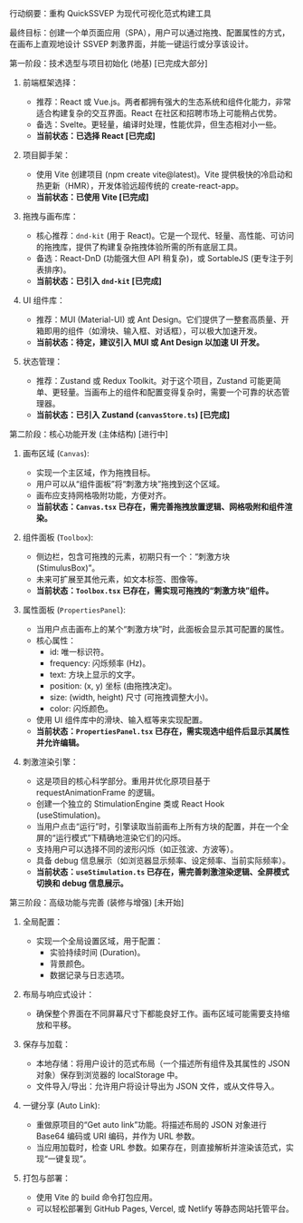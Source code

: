 行动纲要：重构 QuickSSVEP 为现代可视化范式构建工具

最终目标：创建一个单页面应用（SPA），用户可以通过拖拽、配置属性的方式，在画布上直观地设计 SSVEP 刺激界面，并能一键运行或分享该设计。

第一阶段：技术选型与项目初始化 (地基) [已完成大部分]

1.  前端框架选择：
    -   推荐：React 或 Vue.js。两者都拥有强大的生态系统和组件化能力，非常适合构建复杂的交互界面。React 在社区和招聘市场上可能稍占优势。
    -   备选：Svelte。更轻量，编译时处理，性能优异，但生态相对小一些。
    -   **当前状态：已选择 React [已完成]**

2.  项目脚手架：
    -   使用 Vite 创建项目 (npm create vite@latest)。Vite 提供极快的冷启动和热更新（HMR），开发体验远超传统的 create-react-app。
    -   **当前状态：已使用 Vite [已完成]**

3.  拖拽与画布库：
    -   核心推荐：`dnd-kit` (用于 React)。它是一个现代、轻量、高性能、可访问的拖拽库，提供了构建复杂拖拽体验所需的所有底层工具。
    -   备选：React-DnD (功能强大但 API 稍复杂)，或 SortableJS (更专注于列表排序)。
    -   **当前状态：已引入 `dnd-kit` [已完成]**

4.  UI 组件库：
    -   推荐：MUI (Material-UI) 或 Ant Design。它们提供了一整套高质量、开箱即用的组件（如滑块、输入框、对话框），可以极大加速开发。
    -   **当前状态：待定，建议引入 MUI 或 Ant Design 以加速 UI 开发。**

5.  状态管理：
    -   推荐：Zustand 或 Redux Toolkit。对于这个项目，Zustand 可能更简单、更轻量。当画布上的组件和配置变得复杂时，需要一个可靠的状态管理器。
    -   **当前状态：已引入 Zustand (`canvasStore.ts`) [已完成]**

第二阶段：核心功能开发 (主体结构) [进行中]

1.  画布区域 (`Canvas`):
    -   实现一个主区域，作为拖拽目标。
    -   用户可以从“组件面板”将“刺激方块”拖拽到这个区域。
    -   画布应支持网格吸附功能，方便对齐。
    -   **当前状态：`Canvas.tsx` 已存在，需完善拖拽放置逻辑、网格吸附和组件渲染。**

2.  组件面板 (`Toolbox`):
    -   侧边栏，包含可拖拽的元素，初期只有一个：“刺激方块 (StimulusBox)”。
    -   未来可扩展至其他元素，如文本标签、图像等。
    -   **当前状态：`Toolbox.tsx` 已存在，需实现可拖拽的“刺激方块”组件。**

3.  属性面板 (`PropertiesPanel`):
    -   当用户点击画布上的某个“刺激方块”时，此面板会显示其可配置的属性。
    -   核心属性：
        -   id: 唯一标识符。
        -   frequency: 闪烁频率 (Hz)。
        -   text: 方块上显示的文字。
        -   position: (x, y) 坐标 (由拖拽决定)。
        -   size: (width, height) 尺寸 (可拖拽调整大小)。
        -   color: 闪烁颜色。
    -   使用 UI 组件库中的滑块、输入框等来实现配置。
    -   **当前状态：`PropertiesPanel.tsx` 已存在，需实现选中组件后显示其属性并允许编辑。**

4.  刺激渲染引擎：
    -   这是项目的核心科学部分。重用并优化原项目基于 requestAnimationFrame 的逻辑。
    -   创建一个独立的 StimulationEngine 类或 React Hook (useStimulation)。
    -   当用户点击“运行”时，引擎读取当前画布上所有方块的配置，并在一个全屏的“运行模式”下精确地渲染它们的闪烁。
    -   支持用户可以选择不同的波形闪烁（如正弦波、方波等）。
    -   具备 debug 信息展示（如浏览器显示频率、设定频率、当前实际频率）。
    -   **当前状态：`useStimulation.ts` 已存在，需完善刺激渲染逻辑、全屏模式切换和 debug 信息展示。**

第三阶段：高级功能与完善 (装修与增强) [未开始]

1.  全局配置：
    -   实现一个全局设置区域，用于配置：
        -   实验持续时间 (Duration)。
        -   背景颜色。
        -   数据记录与日志选项。

2.  布局与响应式设计：
    -   确保整个界面在不同屏幕尺寸下都能良好工作。画布区域可能需要支持缩放和平移。

3.  保存与加载：
    -   本地存储：将用户设计的范式布局（一个描述所有组件及其属性的 JSON 对象）保存到浏览器的 localStorage 中。
    -   文件导入/导出：允许用户将设计导出为 JSON 文件，或从文件导入。

4.  一键分享 (Auto Link):
    -   重做原项目的“Get auto link”功能。将描述布局的 JSON 对象进行 Base64 编码或 URI 编码，并作为 URL 参数。
    -   当应用加载时，检查 URL 参数。如果存在，则直接解析并渲染该范式，实现“一键复现”。

5.  打包与部署：
    -   使用 Vite 的 build 命令打包应用。
    -   可以轻松部署到 GitHub Pages, Vercel, 或 Netlify 等静态网站托管平台。
